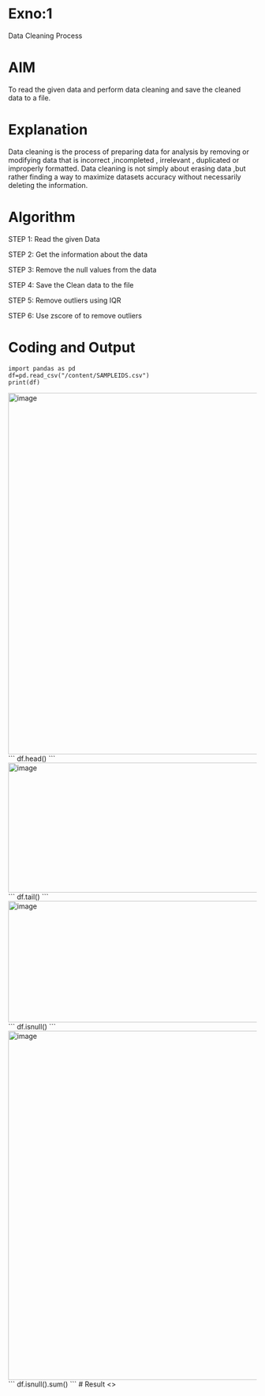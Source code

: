 # Exno:1
Data Cleaning Process

# AIM
To read the given data and perform data cleaning and save the cleaned data to a file.

# Explanation
Data cleaning is the process of preparing data for analysis by removing or modifying data that is incorrect ,incompleted , irrelevant , duplicated or improperly formatted. Data cleaning is not simply about erasing data ,but rather finding a way to maximize datasets accuracy without necessarily deleting the information.

# Algorithm
STEP 1: Read the given Data

STEP 2: Get the information about the data

STEP 3: Remove the null values from the data

STEP 4: Save the Clean data to the file

STEP 5: Remove outliers using IQR

STEP 6: Use zscore of to remove outliers

# Coding and Output
```
import pandas as pd
df=pd.read_csv("/content/SAMPLEIDS.csv")
print(df)
```
<img width="867" height="732" alt="image" src="https://github.com/user-attachments/assets/17677452-943b-4992-ba0c-770d2c9957cd" />
```
df.head()
```

<img width="1167" height="263" alt="image" src="https://github.com/user-attachments/assets/76fbc3b7-0b06-4b98-a08b-36e9fcbecad8" />
```
df.tail()
```
<img width="1132" height="246" alt="image" src="https://github.com/user-attachments/assets/999a6cf7-21ff-44ff-ada8-7ba13fa0efa7" />
```
df.isnull()
```

<img width="961" height="707" alt="image" src="https://github.com/user-attachments/assets/cc3c8aa1-4064-4f6a-9029-2bbb959ee8ec" />
```
df.isnull().sum()
```
# Result
          <<include your Result here>>
